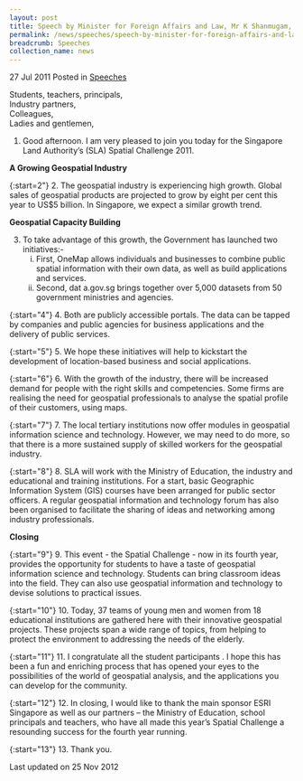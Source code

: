 ```yaml
---
layout: post
title: Speech by Minister for Foreign Affairs and Law, Mr K Shanmugam, at the Singapore Land Authority Spatial Challenge 2011 Award Ceremony at The Plaza, National Library Building
permalink: /news/speeches/speech-by-minister-for-foreign-affairs-and-law-mr-k-shanmugam-at-the-singapore-land-authority
breadcrumb: Speeches
collection_name: news
---
```


27 Jul 2011 Posted in [Speeches](/news/speeches)

Students, teachers, principals,  
Industry partners,  
Colleagues,  
Ladies and gentlemen,  

1. Good afternoon. I am very pleased to join you today for the Singapore Land Authority’s (SLA) Spatial Challenge 2011. 

**A Growing Geospatial Industry**

{:start=2"}
2. The geospatial industry is experiencing high growth. Global sales of geospatial products are projected to grow by eight per cent this year to US$5 billion. In Singapore, we expect a similar growth trend. 


**Geospatial Capacity Building**

<ol start="3">
<li> To take advantage of this growth, the Government has launched two initiatives:-

<ol style="list-style-type: lower-roman">
<li>  First, OneMap allows individuals and businesses to combine public spatial information with their own data, as well as build applications and services. </li>
<li> Second, dat a.gov.sg brings together over 5,000 datasets from 50 government ministries and agencies. </li>
</ol>

</li>
</ol>

{:start="4"}
4. Both are publicly accessible portals. The data can be tapped by companies and public agencies for business applications and the delivery of public services. 

{:start="5"}
5. We hope these initiatives will help to kickstart the development of location-based business and social applications.

{:start="6"}
6. With the growth of the industry, there will be increased demand for people with the right skills and competencies. Some firms are realising the need for geospatial professionals to analyse the spatial profile of their customers, using maps. 

{:start="7"}
7. The local tertiary institutions now offer modules in geospatial information science and technology. However, we may need to do more, so that there is a more sustained supply of skilled workers for the geospatial industry. 

{:start="8"}
8. SLA will work with the Ministry of Education, the industry and educational and training institutions. For a start, basic Geographic Information System (GIS) courses have been arranged for public sector officers. A regular geospatial information and technology forum has also been organised to facilitate the sharing of ideas and networking among industry professionals. 


**Closing**

{:start="9"}
9. This event - the Spatial Challenge - now in its fourth year, provides the opportunity for students to have a taste of geospatial information science and technology.  Students can bring classroom ideas into the field. They can also use geospatial information and technology to devise solutions to practical issues. 

{:start="10"}
10. Today, 37 teams of young men and women from 18 educational institutions are gathered here with their innovative geospatial projects.  These projects span a wide range of topics, from helping to protect the environment to addressing the needs of the elderly. 

{:start="11"}
11. I congratulate all the student participants .   I hope this has been a fun and enriching process that has opened your eyes to the possibilities of the world of geospatial analysis, and the applications you can develop for the community. 

{:start="12"}
12. In closing, I would like to thank the main sponsor ESRI Singapore as well as our partners – the Ministry of Education, school principals and teachers, who have all made this year’s Spatial Challenge a resounding success for the fourth year running.

{:start="13"}
13. Thank you.    

<p class="right-side-updated">
Last updated on 25 Nov 2012 </p>
